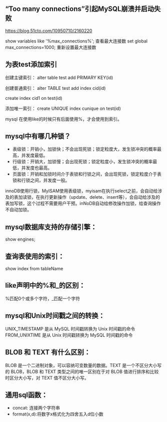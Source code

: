 **“Too many connections”引起MySQL崩溃并启动失败**
------------
https://blog.51cto.com/10950710/2160220

show variables like '%max_connections%'; 查看最大连接数
set global max_connections=1000;        重新设置最大连接数

**为表test添加索引**
-----------
创建主键索引：
alter table test add PRIMARY KEY(id)

创建普通索引：
alter TABLE test add index cid(id)

create index cid1 on test(id)

添加唯一索引：
create UNIQUE index cunique on test(id)

mysql 在使用like的时候只有后面使用%，才会使用到索引。

mysql中有哪几种锁？
-------
+ 表级锁：开销小，加锁快；不会出现死锁；锁定粒度大，发生锁冲突的概率最高，并发度最低。
+ 行级锁：开销大，加锁慢；会出现死锁；锁定粒度小，发生锁冲突的概率最低，并发度也最高。
+ 页面锁：开销和加锁时间介于表锁和行锁之间，会出现死锁，锁定粒度介于表锁和行锁之间，并发度一般。

innoDB使用行锁，MyISAM使用表级锁，myisam在执行select之前，会自动给涉及的表加读锁，在执行更新操作（update、delete、insert等），会自动给涉及的表加写锁，这个过程不需要用户干预。inNoDB自动给修改操作加锁，给查询操作不自动加锁。

mysql数据库支持的存储引擎：
---------------
show engines;

查询表使用的索引：
-------
show index from tableName

like声明中的%和_的区别：
-----
%匹配0个或多个字符，_匹配一个字符

mysql和Unix时间戳之间的转换：
----
UNIX_TIMESTAMP 是从 MySQL 时间戳转换为 Unix 时间戳的命令
FROM_UNIXTIME 是从 Unix 时间戳转换为 MySQL 时间戳的命令

BLOB 和 TEXT 有什么区别：
----
BLOB 是一个二进制对象，可以容纳可变数量的数据。TEXT 是一个不区分大小写的 BLOB，BLOB 和 TEXT 类型之间的唯一区别在于对 BLOB 值进行排序和比较时区分大小写，对 TEXT 值不区分大小写。

通用sql函数：
--------
+ concat: 连接两个字符串
+ format(x,d):将数字x格式化为四舍五入d位小数


